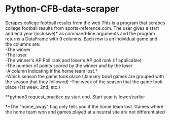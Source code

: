 # Python-CFB-data-scraper
Scrapes college football results from the web
This is a program that scrapes college football results from sports-reference.com. The user gives a start and end year (inclusive)\* as command-line arguments and the program returns a DataFrame with 9 columns. Each row is an individual game and the columns are:  
-The winner  
-The loser  
-The winner's AP Poll rank and loser's AP poll rank (if applicable)  
-The number of points scored by the winner and by the loser  
-A column indicating if the home team lost.†  
-Which season the game took place (January bowl games are grouped with the season that they followed)
-The week of the season that the game took place (1st week, 2nd, etc.)  

\**python3 request_practice.py start end. Start year is lower/earlier

†*The "home_away" flag only tells you if the home team lost. Games where the home team won and games played at a neutral site are not differentiated
